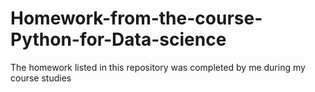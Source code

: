 # Homework-from-the-course-Python-for-Data-science
The homework listed in this repository was completed by me during my course studies
